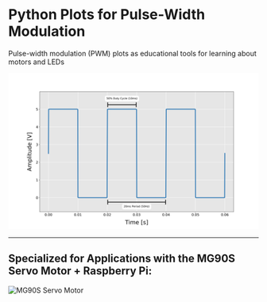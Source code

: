 # Python Plots for Pulse-Width Modulation
Pulse-width modulation (PWM) plots as educational tools for learning about motors and LEDs

![PWM 50% Duty Cycle](./rectangular_pulse_wave_50perc_duty_cycle.png)

------
## Specialized for Applications with the MG90S Servo Motor + Raspberry Pi:

![MG90S Servo Motor](https://images.squarespace-cdn.com/content/v1/59b037304c0dbfb092fbe894/1584715181613-YNY3EHLJ7TC1AJGHML2T/ke17ZwdGBToddI8pDm48kLkXF2pIyv_F2eUT9F60jBl7gQa3H78H3Y0txjaiv_0fDoOvxcdMmMKkDsyUqMSsMWxHk725yiiHCCLfrh8O1z4YTzHvnKhyp6Da-NYroOW3ZGjoBKy3azqku80C789l0iyqMbMesKd95J-X4EagrgU9L3Sa3U8cogeb0tjXbfawd0urKshkc5MgdBeJmALQKw/mg90s_servo.JPG?format=500w)
